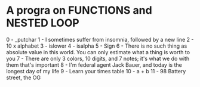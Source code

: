 # A progra on FUNCTIONS and NESTED LOOP

0 - _putchar
1 - I sometimes suffer from insomnia, followed by a new line
2 - 10 x alphabet
3 - islower
4 - isalpha
5 - Sign
6 - There is no such thing as absolute value in this world. You can only estimate what a thing is worth to you
7 - There are only 3 colors, 10 digits, and 7 notes; it's what we do with them that's important
8 - I'm federal agent Jack Bauer, and today is the longest day of my life
9 - Learn your times table
10 - a + b
11 - 98 Battery street, the OG

